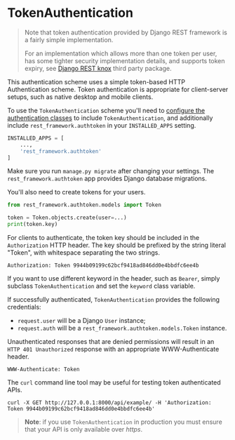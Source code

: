# TokenAuthentication

> Note that token authentication provided by Django REST framework is a fairly simple
> implementation.
> 
> For an implementation which allows more than one token per user, has some tighter
> security implementation details, and supports token expiry, see [Django REST knox](
> https://github.com/jazzband/django-rest-knox) third party package.

This authentication scheme uses a simple token-based HTTP Authentication scheme. Token
authentication is appropriate for client-server setups, such as native desktop and
mobile clients.

To use the `TokenAuthentication` scheme you'll need to [configure the authentication
classes](README.md#setting-the-authentication-scheme) to include `TokenAuthentication`,
and additionally include `rest_framework.authtoken` in your `INSTALLED_APPS` setting.

```python
INSTALLED_APPS = [
    ...,
    'rest_framework.authtoken'
]
```

Make sure you run `manage.py migrate` after changing your settings. The
`rest_framework.authtoken` app provides Django database migrations.

You'll also need to create tokens for your users.

```python
from rest_framework.authtoken.models import Token

token = Token.objects.create(user=...)
print(token.key)
```

For clients to authenticate, the token key should be included in the `Authorization`
HTTP header. The key should be prefixed by the string literal "Token", with whitespace
separating the two strings.

```http request
Authorization: Token 9944b09199c62bcf9418ad846dd0e4bbdfc6ee4b
```

If you want to use different keyword in the header, such as `Bearer`, simply subclass
`TokenAuthentication` and set the `keyword` class variable.

If successfully authenticated, `TokenAuthentication` provides the following credentials:

- `request.user` will be a Django `User` instance;
- `request.auth` will be a `rest_framework.authtoken.models.Token` instance.

Unauthenticated responses that are denied permissions will result in an
`HTTP 401 Unauthorized` response with an appropriate WWW-Authenticate header.

```http request
WWW-Authenticate: Token
```

The `curl` command line tool may be useful for testing token authenticated APIs.

```shell
curl -X GET http://127.0.0.1:8000/api/example/ -H 'Authorization: Token 9944b09199c62bcf9418ad846dd0e4bbdfc6ee4b'
```

> **Note**: if you use `TokenAuthentication` in production you must ensure that your API
> is only available over *https*.
